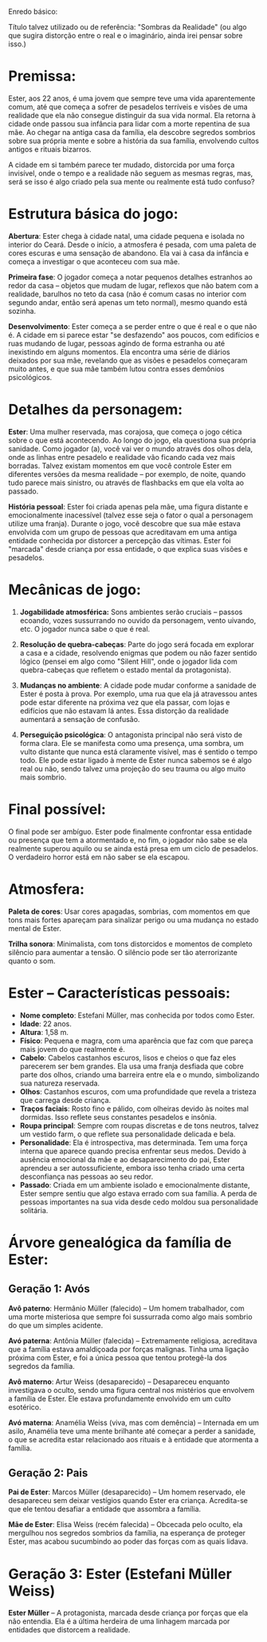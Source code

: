 Enredo básico:

Título talvez utilizado ou de referência: "Sombras da Realidade" (ou algo que sugira distorção entre o real e o imaginário, ainda irei pensar sobre isso.)

# Premissa:

Ester, aos 22 anos, é uma jovem que sempre teve uma vida aparentemente comum, até que começa a sofrer de pesadelos terríveis e visões de uma realidade que ela não consegue distinguir da sua vida normal. Ela retorna à cidade onde passou sua infância para lidar com a morte repentina de sua mãe. Ao chegar na antiga casa da família, ela descobre segredos sombrios sobre sua própria mente e sobre a história da sua família, envolvendo cultos antigos e rituais bizarros.

A cidade em si também parece ter mudado, distorcida por uma força invisível, onde o tempo e a realidade não seguem as mesmas regras, mas, será se isso é algo criado pela sua mente ou realmente está tudo confuso?

# Estrutura básica do jogo:

**Abertura**: Ester chega à cidade natal, uma cidade pequena e isolada no interior do Ceará. Desde o início, a atmosfera é pesada, com uma paleta de cores escuras e uma sensação de abandono. Ela vai à casa da infância e começa a investigar o que aconteceu com sua mãe.

**Primeira fase**: O jogador começa a notar pequenos detalhes estranhos ao redor da casa – objetos que mudam de lugar, reflexos que não batem com a realidade, barulhos no teto da casa (não é comum casas no interior com segundo andar, então será apenas um teto normal), mesmo quando está sozinha.

**Desenvolvimento**: Ester começa a se perder entre o que é real e o que não é. A cidade em si parece estar "se desfazendo" aos poucos, com edifícios e ruas mudando de lugar, pessoas agindo de forma estranha ou até inexistindo em alguns momentos. Ela encontra uma série de diários deixados por sua mãe, revelando que as visões e pesadelos começaram muito antes, e que sua mãe também lutou contra esses demônios psicológicos.

# Detalhes da personagem:

**Ester**: Uma mulher reservada, mas corajosa, que começa o jogo cética sobre o que está acontecendo. Ao longo do jogo, ela questiona sua própria sanidade. Como jogador (a), você vai ver o mundo através dos olhos dela, onde as linhas entre pesadelo e realidade vão ficando cada vez mais borradas. Talvez existam momentos em que você controle Ester em diferentes versões da mesma realidade – por exemplo, de noite, quando tudo parece mais sinistro, ou através de flashbacks em que ela volta ao passado.

**História pessoal**: Ester foi criada apenas pela mãe, uma figura distante e emocionalmente inacessível (talvez esse seja o fator o qual a personagem utilize uma franja). Durante o jogo, você descobre que sua mãe estava envolvida com um grupo de pessoas que acreditavam em uma antiga entidade conhecida por distorcer a percepção das vítimas. Ester foi "marcada" desde criança por essa entidade, o que explica suas visões e pesadelos.

# Mecânicas de jogo:

1. **Jogabilidade atmosférica:** Sons ambientes serão cruciais – passos ecoando, vozes sussurrando no ouvido da personagem, vento uivando, etc. O jogador nunca sabe o que é real.


2. **Resolução de quebra-cabeças**: Parte do jogo será focada em explorar a casa e a cidade, resolvendo enigmas que podem ou não fazer sentido lógico (pensei em algo como "Silent Hill", onde o jogador lida com quebra-cabeças que refletem o estado mental da protagonista).


3. **Mudanças no ambiente**: A cidade pode mudar conforme a sanidade de Ester é posta à prova. Por exemplo, uma rua que ela já atravessou antes pode estar diferente na próxima vez que ela passar, com lojas e edifícios que não estavam lá antes. Essa distorção da realidade aumentará a sensação de confusão.


4. **Perseguição psicológica**: O antagonista principal não será visto de forma clara. Ele se manifesta como uma presença, uma sombra, um vulto distante que nunca está claramente visível, mas é sentido o tempo todo. Ele pode estar ligado à mente de Ester nunca sabemos se é algo real ou não, sendo talvez uma projeção do seu trauma ou algo muito mais sombrio.


# Final possível:

O final pode ser ambíguo. Ester pode finalmente confrontar essa entidade ou presença que tem a atormentado e, no fim, o jogador não sabe se ela realmente superou aquilo ou se ainda está presa em um ciclo de pesadelos. O verdadeiro horror está em não saber se ela escapou.

# Atmosfera:

**Paleta de cores**: Usar cores apagadas, sombrias, com momentos em que tons mais fortes apareçam para sinalizar perigo ou uma mudança no estado mental de Ester.

**Trilha sonora**: Minimalista, com tons distorcidos e momentos de completo silêncio para aumentar a tensão. O silêncio pode ser tão aterrorizante quanto o som.

# Ester – Características pessoais:

- **Nome completo**: Estefani Müller, mas conhecida por todos como Ester.
- **Idade**: 22 anos.
- **Altura**: 1,58 m.
- **Físico**: Pequena e magra, com uma aparência que faz com que pareça mais jovem do que realmente é.
- **Cabelo**: Cabelos castanhos escuros, lisos e cheios o que faz eles parecerem ser bem grandes. Ela usa uma franja desfiada que cobre parte dos olhos, criando uma barreira entre ela e o mundo, simbolizando sua natureza reservada.
- **Olhos**: Castanhos escuros, com uma profundidade que revela a tristeza que carrega desde criança.
- **Traços faciais**: Rosto fino e pálido, com olheiras devido às noites mal dormidas. Isso reflete seus constantes pesadelos e insônia.
- **Roupa principal**: Sempre com roupas discretas e de tons neutros, talvez um vestido farm, o que reflete sua personalidade delicada e bela.
- **Personalidade**: Ela é introspectiva, mas determinada. Tem uma força interna que aparece quando precisa enfrentar seus medos. Devido à ausência emocional da mãe e ao desaparecimento do pai, Ester aprendeu a ser autossuficiente, embora isso tenha criado uma certa desconfiança nas pessoas ao seu redor.
- **Passado**: Criada em um ambiente isolado e emocionalmente distante, Ester sempre sentiu que algo estava errado com sua família. A perda de pessoas importantes na sua vida desde cedo moldou sua personalidade solitária.

# Árvore genealógica da família de Ester:

## Geração 1: Avós

**Avô paterno**: Hermânio Müller (falecido) – Um homem trabalhador, com uma morte misteriosa que sempre foi sussurrada como algo mais sombrio do que um simples acidente.

**Avó paterna**: Antônia Müller (falecida) – Extremamente religiosa, acreditava que a família estava amaldiçoada por forças malignas. Tinha uma ligação próxima com Ester, e foi a única pessoa que tentou protegê-la dos segredos da família.

**Avô materno**: Artur Weiss (desaparecido) – Desapareceu enquanto investigava o oculto, sendo uma figura central nos mistérios que envolvem a família de Ester. Ele estava profundamente envolvido em um culto esotérico.

**Avó materna**: Anamélia Weiss (viva, mas com demência) – Internada em um asilo, Anamélia teve uma mente brilhante até começar a perder a sanidade, o que se acredita estar relacionado aos rituais e à entidade que atormenta a família.

##  Geração 2: Pais

**Pai de Ester**: Marcos Müller (desaparecido) – Um homem reservado, ele desapareceu sem deixar vestígios quando Ester era criança. Acredita-se que ele tentou desafiar a entidade que assombra a família.

**Mãe de Ester**: Elisa Weiss (recém falecida) – Obcecada pelo oculto, ela mergulhou nos segredos sombrios da família, na esperança de proteger Ester, mas acabou sucumbindo ao poder das forças com as quais lidava.

# Geração 3: Ester (Estefani Müller Weiss)

**Ester Müller** – A protagonista, marcada desde criança por forças que ela não entendia. Ela é a última herdeira de uma linhagem marcada por entidades que distorcem a realidade.
